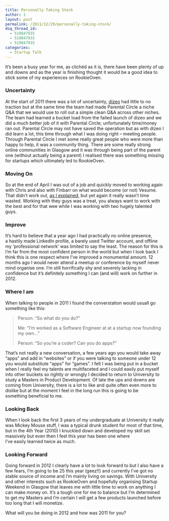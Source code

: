 ```yaml
---
title: Personally Taking Stock
author: 1
layout: post
permalink: /2011/12/29/personally-taking-stock/
dsq_thread_id:
  - 519847935
  - 519847935
  - 519847935
categories:
  - Startup Talk
---
```

It&#8217;s been a busy year for me, as clichéd as it is, there have been plenty of up and downs and as the year is finishing thought it would be a good idea to stick some of my experiences on RookieOven.

### Uncertainty

At the start of 2011 there was a lot of uncertainty, [dizeo][1] had little to no traction but at the same time the team had made Parental Circle a niche Q&A that we would use to roll out a simple clean Q&A across other niches. The team had learned a bucket load from the failed launch of dizeo and we did a much better job of it with Parental Circle; unfortunately time/money ran out. Parental Circle may not have saved the operation but as with dizeo I did learn a lot, this time through what I was doing right &#8211; meeting people. Through Parental Circle I met some really great people who were more than happy to help, it was a community thing. There are some really strong online communities in Glasgow and it was through being part of the parent one (without actually being a parent) I realised there was something missing for startups which ultimately led to RookieOven.

### Moving On

So at the end of April I was out of a job and quickly moved to working again with Chris and also with Finbarr on what would become (or not) Vesume. That didn&#8217;t work out, [as I explained][2], but yet again it really wasn&#8217;t time wasted. Working with they guys was a treat, you always want to work with the best and for that wee while I was working with two hugely talented guys.

### Improve

It&#8217;s hard to believe that a year ago I had practically no online presence, a hastily made LinkedIn profile, a barely used Twitter account, and offline my &#8216;professional network&#8217; was limited to say the least. The reason for this is I&#8217;m far from the most confident person in the world but when I look back I think this is one respect where I&#8217;ve improved a monumental amount. 12 months ago I would never attend a meetup or conference by myself never mind organise one. I&#8217;m still horrifically shy and severely lacking in confidence but it&#8217;s definitely something I can (and will) work on further in 2012.

### Where I am

When talking to people in 2011 I found the converstation would usuall go something like this:

> Person: &#8220;So what do you do?&#8221;
> 
> Me: &#8220;I&#8217;m worked as a Software Engineer at at a startup now founding my own&#8230;&#8221;
> 
> Person: &#8220;So you&#8217;re a coder? Can you do apps?&#8221;

That&#8217;s not really a new conversation, a few years ago you would take away &#8220;apps&#8221; and add in &#8220;websites&#8221; or if you were talking to someone under 12 you would substitute &#8220;apps&#8221; for &#8221;games&#8221;. I felt I was being put in a bucket when I really feel my talents are multifaceted and I could easily put myself into other buckets so rightly or wrongly I decided to return to University to study a Masters in Product Development. Of late the ups and downs are coming from University, there is a lot to like and quite often even more to dislike but at the moment I feel in the long run this is going to be something beneficial to me.

### Looking Back

When I look back the first 3 years of my undergraduate at University it really was Mickey Mouse stuff, I was a typical drunk student for most of that time, but in the 4th Year (2010) I knuckled down and developed my skill set massively but even then I feel this year has been one where I&#8217;ve easily learned twice as much.

### Looking Forward

Going forward in 2012 I clearly have a lot to look forward to but I also have a few fears, I&#8217;m going to be 25 this year (geez!!) and currently I&#8217;ve got no stable source of income and I&#8217;m mainly living on savings. With University and other interests such as RookieOven and hopefully organising Startup Weekend in Glasgow that leaves me with little time to work on anything I can make money on. It&#8217;s a tough one for me to balance but I&#8217;m determined to get my Masters and I&#8217;m certain I will get a few products launched before too long that I will monetize.

What will you be doing in 2012 and how was 2011 for you?

 [1]: http://www.crunchbase.com/company/dizeo "Dizeo CrunchBase"
 [2]: http://rookieoven.com/2011/08/10/what-happened-to-vesume/ "What Happened to Vesume…"
